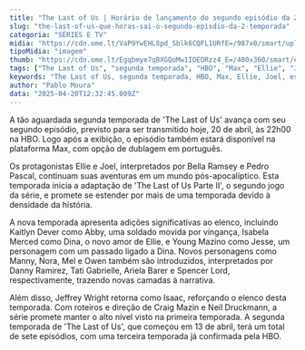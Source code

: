 ```yaml
---
title: "The Last of Us | Horário de lançamento do segundo episódio da 2ª temporada"
slug: "the-last-of-us-que-horas-sai-o-segundo-episdio-da-2-temporada"
categoria: "SÉRIES E TV"
midia: "https://cdn.ome.lt/VaP9YwEHL8pd_Sblk6CQFL1URfE=/987x0/smart/uploads/conteudo/fotos/lastofussegundatemporada_9mRIiem.jpg"
tipoMidia: "imagem"
thumb: "https://cdn.ome.lt/Egqbmye7qBXGQoMw1IOEORzz4_E=/480x360/smart/extras/conteudos/lastofussegundatemporada_z8XtUrt.jpg"
tags: ["The Last of Us", "segunda temporada", "HBO", "Max", "Ellie", "Joel", "estreia episódio"]
keywords: "The Last of Us, segunda temporada, HBO, Max, Ellie, Joel, estreia episódio"
author: "Pablo Moura"
data: "2025-04-20T12:32:45.009Z"
---
```


A tão aguardada segunda temporada de 'The Last of Us' avança com seu segundo episódio, previsto para ser transmitido hoje, 20 de abril, às 22h00 na HBO. Logo após a exibição, o episódio também estará disponível na plataforma Max, com opção de dublagem em português.

Os protagonistas Ellie e Joel, interpretados por Bella Ramsey e Pedro Pascal, continuam suas aventuras em um mundo pós-apocalíptico. Esta temporada inicia a adaptação de 'The Last of Us Parte II', o segundo jogo da série, e promete se estender por mais de uma temporada devido à densidade da história.

A nova temporada apresenta adições significativas ao elenco, incluindo Kaitlyn Dever como Abby, uma soldado movida por vingança, Isabela Merced como Dina, o novo amor de Ellie, e Young Mazino como Jesse, um personagem com um passado ligado a Dina. Novos personagens como Manny, Nora, Mel e Owen também são introduzidos, interpretados por Danny Ramirez, Tati Gabrielle, Ariela Barer e Spencer Lord, respectivamente, trazendo novas camadas à narrativa.

Além disso, Jeffrey Wright retorna como Isaac, reforçando o elenco desta temporada. Com roteiros e direção de Craig Mazin e Neil Druckmann, a série promete manter o alto nível visto na primeira temporada. A segunda temporada de 'The Last of Us', que começou em 13 de abril, terá um total de sete episódios, com uma terceira temporada já confirmada pela HBO.